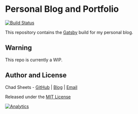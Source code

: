 Personal Blog and Portfolio
===========================

[![Build Status](https://travis-ci.org/cjsheets/sheets.ch.svg?branch=master)](https://travis-ci.org/cjsheets/sheets.ch)


This repository contains the [Gatsby](https://www.gatsbyjs.org) build for my personal blog.

Warning
-----------

This repo is currently a WIP.


Author and License
------------------

Chad Sheets - [GitHub](https://github.com/cjsheets) | [Blog](http://sheets.ch/) | [Email](mailto:chad@sheets.ch)

Released under the [MIT License](https://tldrlegal.com/license/mit-license)

[![Analytics](https://cjs-beacon.appspot.com/UA-10006093-3/github/cjsheets/sheets.ch?pixel)](https://github.com/cjsheets/sheets.ch)